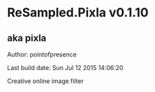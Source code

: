 # ReSampled.Pixla v0.1.10
## aka pixla

Author: pointofpresence

Last build date: Sun Jul 12 2015 14:06:20

Creative online image filter